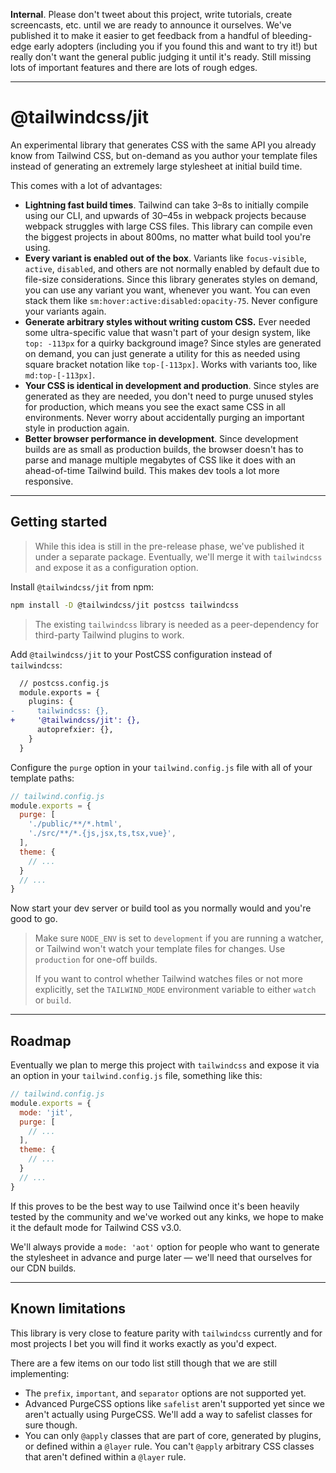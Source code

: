 **Internal**. Please don't tweet about this project, write tutorials, create screencasts, etc. until we are ready to announce it ourselves. We've published it to make it easier to get feedback from a handful of bleeding-edge early adopters (including you if you found this and want to try it!) but really don't want the general public judging it until it's ready. Still missing lots of important features and there are lots of rough edges.

---

# @tailwindcss/jit

An experimental library that generates CSS with the same API you already know from Tailwind CSS, but on-demand as you author your template files instead of generating an extremely large stylesheet at initial build time.

This comes with a lot of advantages:

- **Lightning fast build times**. Tailwind can take 3–8s to initially compile using our CLI, and upwards of 30–45s in webpack projects because webpack struggles with large CSS files. This library can compile even the biggest projects in about 800ms, no matter what build tool you're using.
- **Every variant is enabled out of the box**. Variants like `focus-visible`, `active`, `disabled`, and others are not normally enabled by default due to file-size considerations. Since this library generates styles on demand, you can use any variant you want, whenever you want. You can even stack them like `sm:hover:active:disabled:opacity-75`. Never configure your variants again.
- **Generate arbitrary styles without writing custom CSS.** Ever needed some ultra-specific value that wasn't part of your design system, like `top: -113px` for a quirky background image? Since styles are generated on demand, you can just generate a utility for this as needed using square bracket notation like `top-[-113px]`. Works with variants too, like `md:top-[-113px]`.
- **Your CSS is identical in development and production**. Since styles are generated as they are needed, you don't need to purge unused styles for production, which means you see the exact same CSS in all environments. Never worry about accidentally purging an important style in production again.
- **Better browser performance in development**. Since development builds are as small as production builds, the browser doesn't has to parse and manage multiple megabytes of CSS like it does with an ahead-of-time Tailwind build. This makes dev tools a lot more responsive.

---

## Getting started

> While this idea is still in the pre-release phase, we've published it under a separate package. Eventually, we'll merge it with `tailwindcss` and expose it as a configuration option.

Install `@tailwindcss/jit` from npm:

```sh
npm install -D @tailwindcss/jit postcss tailwindcss
```

> The existing `tailwindcss` library is needed as a peer-dependency for third-party Tailwind plugins to work.

Add `@tailwindcss/jit` to your PostCSS configuration instead of `tailwindcss`:

```diff
  // postcss.config.js
  module.exports = {
    plugins: {
-     tailwindcss: {},
+     '@tailwindcss/jit': {},
      autoprefxier: {},
    }
  }
```

Configure the `purge` option in your `tailwind.config.js` file with all of your template paths:

```js
// tailwind.config.js
module.exports = {
  purge: [
    './public/**/*.html',
    './src/**/*.{js,jsx,ts,tsx,vue}',
  ],
  theme: {
    // ...
  }
  // ...
}
```

Now start your dev server or build tool as you normally would and you're good to go.

> Make sure `NODE_ENV` is set to `development` if you are running a watcher, or Tailwind won't watch your template files for changes. Use `production` for one-off builds.
>
> If you want to control whether Tailwind watches files or not more explicitly, set the `TAILWIND_MODE` environment variable to either `watch` or `build`.

---

## Roadmap

Eventually we plan to merge this project with `tailwindcss` and expose it via an option in your `tailwind.config.js` file, something like this:

```js
// tailwind.config.js
module.exports = {
  mode: 'jit',
  purge: [
    // ...
  ],
  theme: {
    // ...
  }
  // ...
}
```

If this proves to be the best way to use Tailwind once it's been heavily tested by the community and we've worked out any kinks, we hope to make it the default mode for Tailwind CSS v3.0.

We'll always provide a `mode: 'aot'` option for people who want to generate the stylesheet in advance and purge later — we'll need that ourselves for our CDN builds.

---

## Known limitations

This library is very close to feature parity with `tailwindcss` currently and for most projects I bet you will find it works exactly as you'd expect.

There are a few items on our todo list still though that we are still implementing:

- The `prefix`, `important`, and `separator` options are not supported yet.
- Advanced PurgeCSS options like `safelist` aren't supported yet since we aren't actually using PurgeCSS. We'll add a way to safelist classes for sure though.
- You can only `@apply` classes that are part of core, generated by plugins, or defined within a `@layer` rule. You can't `@apply` arbitrary CSS classes that aren't defined within a `@layer` rule.
